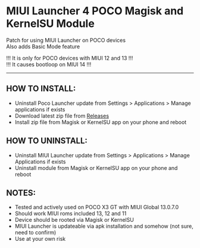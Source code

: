 # MIUI Launcher 4 POCO Magisk and KernelSU Module
Patch for using MIUI Launcher on POCO devices  
Also adds Basic Mode feature  
  
!!! It is only for POCO devices with MIUI 12 and 13 !!!  
!!! It causes bootloop on MIUI 14 !!!  
  
------
## HOW TO INSTALL:  
- Uninstall Poco Launcher update from Settings > Applications > Manage applications if exists  
- Download latest zip file from [Releases](https://github.com/symbuzzer/MIUI-Launcher-4-POCO-Magisk-Module/releases) 
- Install zip file from Magisk or KernelSU app on your phone and reboot  
  
## HOW TO UNINSTALL:  
- Uninstall MIUI Launcher update from Settings > Applications > Manage Applications if exists  
- Uninstall module from Magisk or KernelSU app on your phone and reboot  
    
## NOTES:   
- Tested and actively used on POCO X3 GT with MIUI Global 13.0.7.0  
- Should work MIUI roms included 13, 12 and 11  
- Device should be rooted via Magisk or KernelSU  
- MIUI Launcher is updateable via apk installation and somehow (not sure, need to confirm)  
- Use at your own risk  
